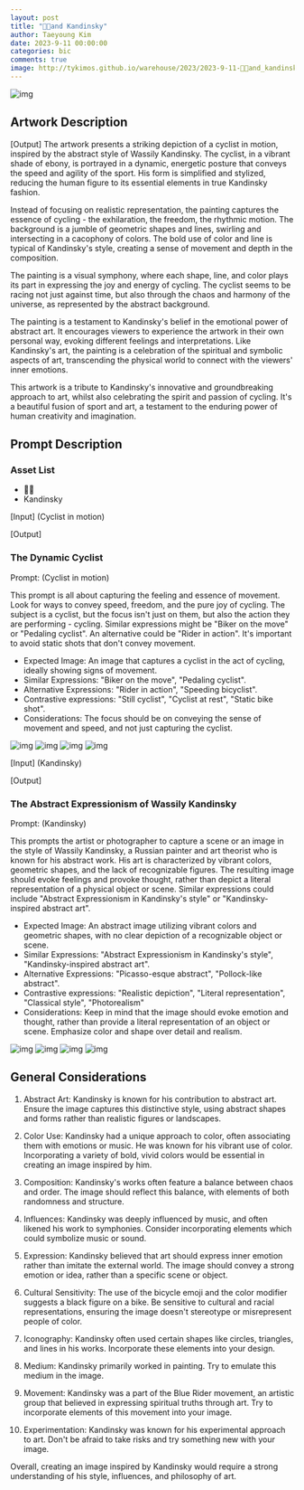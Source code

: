 ```yaml
---
layout: post
title: "🚴🏿and Kandinsky"
author: Taeyoung Kim
date: 2023-9-11 00:00:00
categories: bic
comments: true
image: http://tykimos.github.io/warehouse/2023/2023-9-11-🚴🏿and_kandinsky_title.jpeg
---
```


![img](http://tykimos.github.io/warehouse/2023/2023-9-11-🚴🏿and_kandinsky_title.jpeg)

## Artwork Description
[Output]
The artwork presents a striking depiction of a cyclist in motion, inspired by the abstract style of Wassily Kandinsky. The cyclist, in a vibrant shade of ebony, is portrayed in a dynamic, energetic posture that conveys the speed and agility of the sport. His form is simplified and stylized, reducing the human figure to its essential elements in true Kandinsky fashion.

Instead of focusing on realistic representation, the painting captures the essence of cycling - the exhilaration, the freedom, the rhythmic motion. The background is a jumble of geometric shapes and lines, swirling and intersecting in a cacophony of colors. The bold use of color and line is typical of Kandinsky's style, creating a sense of movement and depth in the composition.

The painting is a visual symphony, where each shape, line, and color plays its part in expressing the joy and energy of cycling. The cyclist seems to be racing not just against time, but also through the chaos and harmony of the universe, as represented by the abstract background.

The painting is a testament to Kandinsky's belief in the emotional power of abstract art. It encourages viewers to experience the artwork in their own personal way, evoking different feelings and interpretations. Like Kandinsky's art, the painting is a celebration of the spiritual and symbolic aspects of art, transcending the physical world to connect with the viewers' inner emotions. 

This artwork is a tribute to Kandinsky's innovative and groundbreaking approach to art, whilst also celebrating the spirit and passion of cycling. It's a beautiful fusion of sport and art, a testament to the enduring power of human creativity and imagination.
## Prompt Description
### Asset List
* 🚴🏿
* Kandinsky


[Input]
(Cyclist in motion)

[Output]
### The Dynamic Cyclist
Prompt: (Cyclist in motion)

This prompt is all about capturing the feeling and essence of movement. Look for ways to convey speed, freedom, and the pure joy of cycling. The subject is a cyclist, but the focus isn't just on them, but also the action they are performing - cycling. Similar expressions might be "Biker on the move" or "Pedaling cyclist". An alternative could be "Rider in action". It's important to avoid static shots that don't convey movement.

* Expected Image: An image that captures a cyclist in the act of cycling, ideally showing signs of movement.
* Similar Expressions: "Biker on the move", "Pedaling cyclist".
* Alternative Expressions: "Rider in action", "Speeding bicyclist".
* Contrastive expressions: "Still cyclist", "Cyclist at rest", "Static bike shot".
* Considerations: The focus should be on conveying the sense of movement and speed, and not just capturing the cyclist.



![img](http://tykimos.github.io/warehouse/2023/2023-9-11-🚴🏿and_kandinsky_0_4.jpeg)
![img](http://tykimos.github.io/warehouse/2023/2023-9-11-🚴🏿and_kandinsky_0_5.jpeg)
![img](http://tykimos.github.io/warehouse/2023/2023-9-11-🚴🏿and_kandinsky_0_6.jpeg)
![img](http://tykimos.github.io/warehouse/2023/2023-9-11-🚴🏿and_kandinsky_0_7.jpeg)


[Input]
(Kandinsky)

[Output]

### The Abstract Expressionism of Wassily Kandinsky

Prompt: (Kandinsky)

This prompts the artist or photographer to capture a scene or an image in the style of Wassily Kandinsky, a Russian painter and art theorist who is known for his abstract work. His art is characterized by vibrant colors, geometric shapes, and the lack of recognizable figures. The resulting image should evoke feelings and provoke thought, rather than depict a literal representation of a physical object or scene. Similar expressions could include "Abstract Expressionism in Kandinsky's style" or "Kandinsky-inspired abstract art". 

* Expected Image: An abstract image utilizing vibrant colors and geometric shapes, with no clear depiction of a recognizable object or scene.
* Similar Expressions: "Abstract Expressionism in Kandinsky's style", "Kandinsky-inspired abstract art".
* Alternative Expressions: "Picasso-esque abstract", "Pollock-like abstract".
* Contrastive expressions: "Realistic depiction", "Literal representation", "Classical style", "Photorealism"
* Considerations: Keep in mind that the image should evoke emotion and thought, rather than provide a literal representation of an object or scene. Emphasize color and shape over detail and realism.



![img](http://tykimos.github.io/warehouse/2023/2023-9-11-🚴🏿and_kandinsky_1_4.jpeg)
![img](http://tykimos.github.io/warehouse/2023/2023-9-11-🚴🏿and_kandinsky_1_5.jpeg)
![img](http://tykimos.github.io/warehouse/2023/2023-9-11-🚴🏿and_kandinsky_1_6.jpeg)
![img](http://tykimos.github.io/warehouse/2023/2023-9-11-🚴🏿and_kandinsky_1_7.jpeg)



## General Considerations
1. Abstract Art: Kandinsky is known for his contribution to abstract art. Ensure the image captures this distinctive style, using abstract shapes and forms rather than realistic figures or landscapes.

2. Color Use: Kandinsky had a unique approach to color, often associating them with emotions or music. He was known for his vibrant use of color. Incorporating a variety of bold, vivid colors would be essential in creating an image inspired by him.

3. Composition: Kandinsky's works often feature a balance between chaos and order. The image should reflect this balance, with elements of both randomness and structure.

4. Influences: Kandinsky was deeply influenced by music, and often likened his work to symphonies. Consider incorporating elements which could symbolize music or sound.

5. Expression: Kandinsky believed that art should express inner emotion rather than imitate the external world. The image should convey a strong emotion or idea, rather than a specific scene or object.

6. Cultural Sensitivity: The use of the bicycle emoji and the color modifier suggests a black figure on a bike. Be sensitive to cultural and racial representations, ensuring the image doesn't stereotype or misrepresent people of color.

7. Iconography: Kandinsky often used certain shapes like circles, triangles, and lines in his works. Incorporate these elements into your design.

8. Medium: Kandinsky primarily worked in painting. Try to emulate this medium in the image.

9. Movement: Kandinsky was a part of the Blue Rider movement, an artistic group that believed in expressing spiritual truths through art. Try to incorporate elements of this movement into your image. 

10. Experimentation: Kandinsky was known for his experimental approach to art. Don't be afraid to take risks and try something new with your image. 

Overall, creating an image inspired by Kandinsky would require a strong understanding of his style, influences, and philosophy of art.
